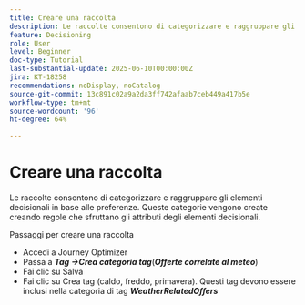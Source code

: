 ```yaml
---
title: Creare una raccolta
description: Le raccolte consentono di categorizzare e raggruppare gli elementi decisionali in base alle preferenze. Queste categorie vengono create creando regole che sfruttano gli attributi degli elementi decisionali.
feature: Decisioning
role: User
level: Beginner
doc-type: Tutorial
last-substantial-update: 2025-06-10T00:00:00Z
jira: KT-18258
recommendations: noDisplay, noCatalog
source-git-commit: 13c891c02a9a2da3ff742afaab7ceb449a417b5e
workflow-type: tm+mt
source-wordcount: '96'
ht-degree: 64%

---
```



# Creare una raccolta

Le raccolte consentono di categorizzare e raggruppare gli elementi decisionali in base alle preferenze. Queste categorie vengono create creando regole che sfruttano gli attributi degli elementi decisionali.

Passaggi per creare una raccolta

* Accedi a Journey Optimizer
* Passa a _**Tag ->Crea categoria tag**_(_**Offerte correlate al meteo**_)
* Fai clic su Salva
* Fai clic su Crea tag (caldo, freddo, primavera). Questi tag devono essere inclusi nella categoria di tag _**WeatherRelatedOffers**_

